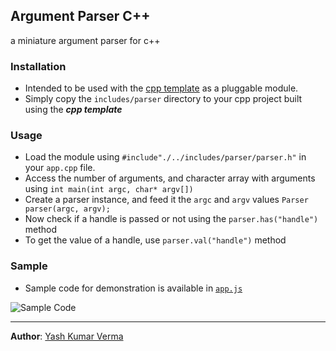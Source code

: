 ## Argument Parser C++

a miniature argument parser for c++

### Installation

- Intended to be used with the [cpp template](https://github.com/YashKumarVerma/cpp-template) as a pluggable module.
- Simply copy the `includes/parser` directory to your cpp project built using the **_cpp template_**

### Usage

- Load the module using `#include"./../includes/parser/parser.h"` in your `app.cpp` file.
- Access the number of arguments, and character array with arguments using `int main(int argc, char* argv[])`
- Create a parser instance, and feed it the `argc` and `argv` values `Parser parser(argc, argv);`
- Now check if a handle is passed or not using the `parser.has("handle")` method
- To get the value of a handle, use `parser.val("handle")` method

### Sample

- Sample code for demonstration is available in [`app.js`](../master/source/app.cpp)

![Sample Code](../master/docs/api-mock.png)

---

**Author**: [Yash Kumar Verma](http://github.com/yashkumarverma)

